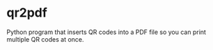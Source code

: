 # qr2pdf
Python program that inserts QR codes into a PDF file so you can print multiple QR codes at once.
